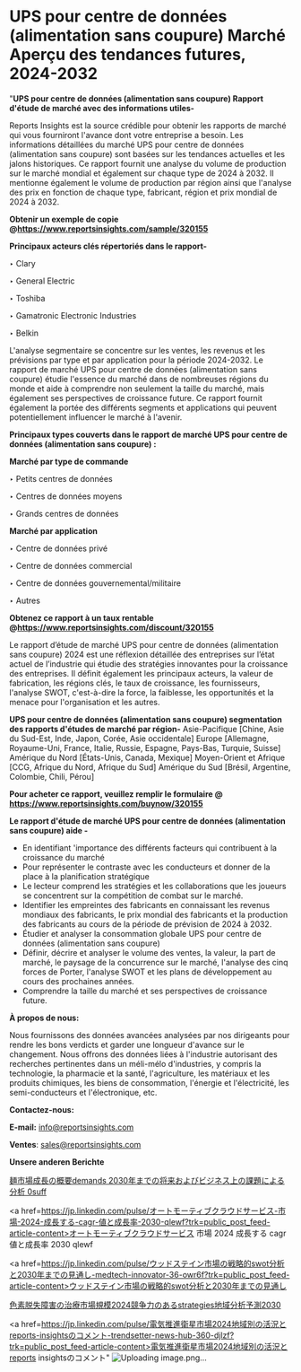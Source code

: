 # UPS pour centre de données (alimentation sans coupure) Marché Aperçu des tendances futures, 2024-2032

"<strong>UPS pour centre de données (alimentation sans coupure) Rapport d'étude de marché avec des informations utiles-</strong>

Reports Insights est la source crédible pour obtenir les rapports de marché qui vous fourniront l'avance dont votre entreprise a besoin. Les informations détaillées du marché UPS pour centre de données (alimentation sans coupure) sont basées sur les tendances actuelles et les jalons historiques. Ce rapport fournit une analyse du volume de production sur le marché mondial et également sur chaque type de 2024 à 2032. Il mentionne également le volume de production par région ainsi que l'analyse des prix en fonction de chaque type, fabricant, région et prix mondial de 2024 à 2032.

<strong><b>Obtenir un exemple de copie @</b></strong><a href=https://www.reportsinsights.com/sample/320155><strong><b>https://www.reportsinsights.com/sample/320155</b></strong></a>

<b>Principaux acteurs clés répertoriés dans le rapport-</b>

<b> </b>‣ Clary

‣ General Electric

‣ Toshiba

‣ Gamatronic Electronic Industries

‣ Belkin

L'analyse segmentaire se concentre sur les ventes, les revenus et les prévisions par type et par application pour la période 2024-2032. Le rapport de marché UPS pour centre de données (alimentation sans coupure) étudie l'essence du marché dans de nombreuses régions du monde et aide à comprendre non seulement la taille du marché, mais également ses perspectives de croissance future. Ce rapport fournit également la portée des différents segments et applications qui peuvent potentiellement influencer le marché à l'avenir.

<strong>Principaux types couverts dans le rapport de marché UPS pour centre de données (alimentation sans coupure) :</strong>

<strong>Marché par type de commande</Strong>

‣ Petits centres de données

‣ Centres de données moyens

‣ Grands centres de données

<strong>Marché par application</Strong>

‣ Centre de données privé

‣ Centre de données commercial

‣ Centre de données gouvernemental/militaire

‣ Autres

<strong><b>Obtenez ce rapport à un taux rentable @</b></strong><a href=https://www.reportsinsights.com/discount/320155><strong><b>https://www.reportsinsights.com/discount/320155</b></strong></a>

Le rapport d’étude de marché UPS pour centre de données (alimentation sans coupure) 2024 est une réflexion détaillée des entreprises sur l’état actuel de l’industrie qui étudie des stratégies innovantes pour la croissance des entreprises. Il définit également les principaux acteurs, la valeur de fabrication, les régions clés, le taux de croissance, les fournisseurs, l'analyse SWOT, c'est-à-dire la force, la faiblesse, les opportunités et la menace pour l'organisation et les autres.

<strong>UPS pour centre de données (alimentation sans coupure) segmentation des rapports d'études de marché par région-</strong>
Asie-Pacifique [Chine, Asie du Sud-Est, Inde, Japon, Corée, Asie occidentale]
Europe [Allemagne, Royaume-Uni, France, Italie, Russie, Espagne, Pays-Bas, Turquie, Suisse]
Amérique du Nord [États-Unis, Canada, Mexique]
Moyen-Orient et Afrique [CCG, Afrique du Nord, Afrique du Sud]
Amérique du Sud [Brésil, Argentine, Colombie, Chili, Pérou]

<strong>Pour acheter ce rapport, veuillez remplir le formulaire @   <a href=https://www.reportsinsights.com/buynow/320155>https://www.reportsinsights.com/buynow/320155</a></strong>

<strong>Le rapport d'étude de marché UPS pour centre de données (alimentation sans coupure) aide -</strong>
<ul>
  <li>En identifiant 'importance des différents facteurs qui contribuent à la croissance du marché</li>
  <li>Pour représenter le contraste avec les conducteurs et donner de la place à la planification stratégique</li>
  <li>Le lecteur comprend les stratégies et les collaborations que les joueurs se concentrent sur la compétition de combat sur le marché.</li>
  <li>Identifier les empreintes des fabricants en connaissant les revenus mondiaux des fabricants, le prix mondial des fabricants et la production des fabricants au cours de la période de prévision de 2024 à 2032.</li>
  <li>Étudier et analyser la consommation globale UPS pour centre de données (alimentation sans coupure)</li>
  <li>Définir, décrire et analyser le volume des ventes, la valeur, la part de marché, le paysage de la concurrence sur le marché, l'analyse des cinq forces de Porter, l'analyse SWOT et les plans de développement au cours des prochaines années.</li>
  <li>Comprendre la taille du marché et ses perspectives de croissance future.</li>
</ul>
<strong>À propos de nous:</strong>

Nous fournissons des données avancées analysées par nos dirigeants pour rendre les bons verdicts et garder une longueur d'avance sur le changement. Nous offrons des données liées à l'industrie autorisant des recherches pertinentes dans un méli-mélo d'industries, y compris la technologie, la pharmacie et la santé, l'agriculture, les matériaux et les produits chimiques, les biens de consommation, l'énergie et l'électricité, les semi-conducteurs et l'électronique, etc.

<strong>Contactez-nous:</strong>

<strong>E-mail:</strong> <a href=mailto:info@reportsinsights.com>info@reportsinsights.com</a>

<strong>Ventes</strong>: <a href=mailto:sales@reportsinsights.com>sales@reportsinsights.com</a>

<strong>Unsere anderen Berichte</strong>

<a href=https://www.linkedin.com/pulse/麺市場成長の概要demands-2030年までの将来およびビジネス上の課題による分析-0suff/>麺市場成長の概要demands 2030年までの将来およびビジネス上の課題による分析 0suff</a>

<a href=https://jp.linkedin.com/pulse/オートモーティブクラウドサービス-市場-2024-成長する-cagr-値と成長率-2030-qlewf?trk=public_post_feed-article-content>オートモーティブクラウドサービス 市場 2024 成長する cagr 値と成長率 2030 qlewf</a>

<a href=https://jp.linkedin.com/pulse/ウッドステイン市場の戦略的swot分析と2030年までの見通し-medtech-innovator-36-owr6f?trk=public_post_feed-article-content>ウッドステイン市場の戦略的swot分析と2030年までの見通し</a>

<a href=https://www.linkedin.com/pulse/色素脱失障害の治療市場規模2024競争力のあるstrategies地域分析予測2030-infopulse-daily-360-vtvdf/>色素脱失障害の治療市場規模2024競争力のあるstrategies地域分析予測2030</a>

<a href=https://jp.linkedin.com/pulse/電気推進衛星市場2024地域別の活況とreports-insightsのコメント-trendsetter-news-hub-360-djlzf?trk=public_post_feed-article-content>電気推進衛星市場2024地域別の活況とreports insightsのコメント</a>"
![Uploading image.png…]()
